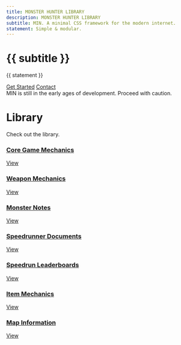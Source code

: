 ```yaml
---
title: MONSTER HUNTER LIBRARY
description: MONSTER HUNTER LIBRARY
subtitle: MIN. A minimal CSS framework for the modern internet.
statement: Simple & modular.
---
```

<div class="pb-md">
    <h1 class="is-size-1">{{ subtitle }}</h1>
    <p class="is-size-3 font-medium text-gray-500">{{ statement }}</p>
    <div class="buttons flex-wrap is-md max-w-sm mt-lg">
        <a class="button is-size-5 is-main rounded-md mr-sm" href="{{ asset ./library/index.html }}">Get Started</a>
        <a class="button is-size-5 is-success rounded-md mr-sm" href="{{ asset ./contact/index.html }}">Contact</a>
    </div>
    <div class="notification mt-sm is-warning is-size-6"><span class="font-bold">MIN</span> is still in the early ages of development. Proceed with caution.</div>
</div>

<div class="text-center p-md max-w-md mt-xl">
    <h1 class="is-size-1" id="library">Library</h1>
    <p class="is-size-6 font-medium text-gray-500">Check out the library.</p>
</div>

<div class="flex items-center justify-center pt-lg">
    <div class="grid grid-cols-2 grid-cols-mobile gap-md max-w-md">
        <a class="button rounded-md mr-sm shadow max-h-sm max-w-sm whitespace-normal" href="{{ asset ./mhrise/core-mechanics/index.html }}">
            <h3 class="max-w-sm">Core Game Mechanics</h3>
            <p class="is-size-4">View</p>
        </a>
        <a class="button rounded-md mr-sm shadow max-h-sm max-w-sm whitespace-normal" href="{{ asset ./mhrise/weapon-mechanics/index.html }}">
            <h3 class="max-w-sm">Weapon Mechanics</h3>
            <p class="is-size-4">View</p>
        </a>
        <a class="button rounded-md mr-sm shadow max-h-sm max-w-sm whitespace-normal" href="{{ asset ./mhrise/monster-notes/index.html }}">
            <h3 class="max-w-sm">Monster Notes</h3>
            <p class="is-size-4">View</p>
        </a>
        <a class="button rounded-md mr-sm shadow max-h-sm max-w-sm whitespace-normal" href="{{ asset ./mhrise/speedrunner-docs/index.html }}">
            <h3 class="max-w-sm">Speedrunner Documents</h3>
            <p class="is-size-4">View</p>
        </a>
        <a class="button rounded-md mr-sm shadow max-h-sm max-w-sm whitespace-normal" href="{{ asset ./mhrise/leaderboards/index.html }}">
            <h3 class="max-w-sm">Speedrun Leaderboards</h3>
            <p class="is-size-4">View</p>
        </a>
        <a class="button rounded-md mr-sm shadow max-h-sm max-w-sm whitespace-normal" href="{{ asset ./mhrise/item-mechanics/index.html }}">
            <h3 class="max-w-sm">Item Mechanics</h3>
            <p class="is-size-4">View</p>
        </a>
        <a class="button rounded-md mr-sm shadow max-h-sm max-w-sm whitespace-normal" href="{{ asset ./mhrise/map-information/index.html }}">
            <h3 class="max-w-sm">Map Information</h3>
            <p class="is-size-4">View</p>
        </a>
    </div>
</div>